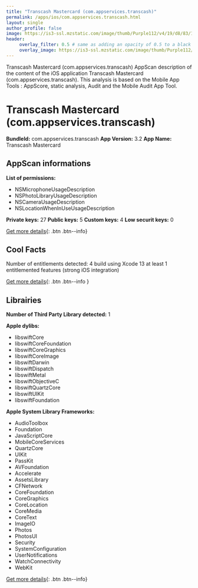 ```yaml
---
title: "Transcash Mastercard (com.appservices.transcash)"
permalink: /apps/ios/com.appservices.transcash.html
layout: single
author_profile: false
image: https://is3-ssl.mzstatic.com/image/thumb/Purple112/v4/19/d8/83/19d8839a-ca57-ee59-a076-725965a8161b/AppIcon-0-0-1x_U007emarketing-0-0-0-6-0-0-sRGB-0-0-0-GLES2_U002c0-512MB-85-220-0-0.png/512x512bb.jpg
header: 
     overlay_filter: 0.5 # same as adding an opacity of 0.5 to a black background
     overlay_image: https://is3-ssl.mzstatic.com/image/thumb/Purple112/v4/19/d8/83/19d8839a-ca57-ee59-a076-725965a8161b/AppIcon-0-0-1x_U007emarketing-0-0-0-6-0-0-sRGB-0-0-0-GLES2_U002c0-512MB-85-220-0-0.png/512x512bb.jpg
---
```

Transcash Mastercard (com.appservices.transcash) AppScan description of the content of the iOS application Transcash Mastercard (com.appservices.transcash). This analysis is based on the Mobile App Tools : AppScore, static analysis, Audit and the Mobile Audit App Tool.

# Transcash Mastercard (com.appservices.transcash)

**BundleId:** com.appservices.transcash
**App Version:** 3.2
**App Name:** Transcash Mastercard


## AppScan informations 

**List of permissions:** 
- NSMicrophoneUsageDescription
- NSPhotoLibraryUsageDescription
- NSCameraUsageDescription
- NSLocationWhenInUseUsageDescription
  
  
**Private keys:** 27
**Public keys:** 5
**Custom keys:** 4
**Low securit keys:** 0
  
[Get more details](/pricing.html){: .btn .btn--info}

## Cool Facts

Number of entitlements detected: 4
build using Xcode 13
at least 1 entitlemented features (strong iOS integration)
  
[Get more details](/pricing.html){: .btn .btn--info }

## Librairies 
**Number of Third Party Library detected:** 1


**Apple dylibs:**
- libswiftCore
- libswiftCoreFoundation
- libswiftCoreGraphics
- libswiftCoreImage
- libswiftDarwin
- libswiftDispatch
- libswiftMetal
- libswiftObjectiveC
- libswiftQuartzCore
- libswiftUIKit
- libswiftFoundation


**Apple System Library Frameworks:**
- AudioToolbox
- Foundation
- JavaScriptCore
- MobileCoreServices
- QuartzCore
- UIKit
- PassKit
- AVFoundation
- Accelerate
- AssetsLibrary
- CFNetwork
- CoreFoundation
- CoreGraphics
- CoreLocation
- CoreMedia
- CoreText
- ImageIO
- Photos
- PhotosUI
- Security
- SystemConfiguration
- UserNotifications
- WatchConnectivity
- WebKit


  
[Get more details](/pricing.html){: .btn .btn--info}

